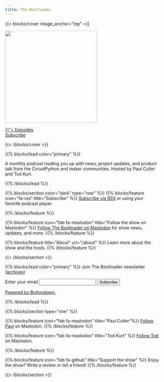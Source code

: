 ```yaml
---
title: The Bootloader
---
```


{{< blocks/cover image_anchor="top" >}}
<div>
	<img src="https://github.com/prcutler/the-bootloader/blob/main/assets/images/bootloader-logo-600px.jpg?raw=true height="300" width="300">
	<p class="lead mt-5"></p>
</div>
<div>
    <a class="btn btn-lg btn-primary mr-3 mb-4" href="{{< relref "/blog/episodes" >}}">
    Episodes <i class="fas fa-arrow-alt-circle-right ml-2"></i></a>
</div>

<div>
    <a class="btn btn-lg btn-secondary mr-3 mb-4" href="https://www.circuitpythonshow.com/@thebootloader/feed.xml">
    Subscribe <i class="fas fa-rss ml-2 "></i></a>
</div>


{{< /blocks/cover >}}


{{% blocks/lead color="primary" %}}

A monthly podcast loading you up with news, project updates, and product talk from the CircuitPython and maker communities. Hosted by Paul Cutler and Tod Kurt.

{{% /blocks/lead %}}

{{% blocks/section color="dark" type="row" %}}
{{% blocks/feature icon="fa-rss" title="Subscribe" %}}
<a href="https://www.circuitpythonshow.com/@thebootloader/feed.xml">Subscribe via RSS</a> or using your favorite podcast player.

{{% /blocks/feature %}}


{{% blocks/feature icon="fab fa-mastodon" title="Follow the show on Mastodon" %}}
<a href="https://www.circuitpythonshow.com/@thebootloader/follow">Follow The Bootloader on Mastodon</a> for show news, updates, and more.
{{% /blocks/feature %}}


{{% blocks/feature title="About" url="/about" %}}
Learn more about the show and the hosts.
{{% /blocks/feature %}}


{{< /blocks/section >}}

{{% blocks/lead color="primary" %}}
Join The Bootloader newsletter (<a href="https://buttondown.com/thebootloader/archive/">archives</a>)
<form
  action="https://buttondown.email/api/emails/embed-subscribe/thebootloader"
  method="post"
  target="popupwindow"
  onsubmit="window.open('https://buttondown.email/thebootloader', 'popupwindow')"
  class="embeddable-buttondown-form"
>
  <label for="bd-email">Enter your email</label>
  <input type="email" name="email" id="bd-email" />

  <input type="submit" value="Subscribe" />
  <p>
    <a href="https://buttondown.email/refer/thebootloader" target="_blank">Powered by Buttondown.</a>
  </p>
</form>
{{% /blocks/lead %}}


{{% blocks/section type="row" %}}


{{% blocks/feature icon="fab fa-mastodon" title="Paul Cutler"%}}
[Follow Paul](https://hachyderm.io/@prcutler) on Mastodon.
{{% /blocks/feature %}}


{{% blocks/feature icon="fab fa-mastodon" title="Tod Kurt" %}}
[Follow Tod](https://mastodon.social/@todbot) on Mastodon.

{{% /blocks/feature %}}


{{% blocks/feature icon="fab fa-github" title="Support the show" %}}
Enjoy the show?  Write a review or tell a friend!
{{% /blocks/feature %}}


{{< /blocks/section >}}

